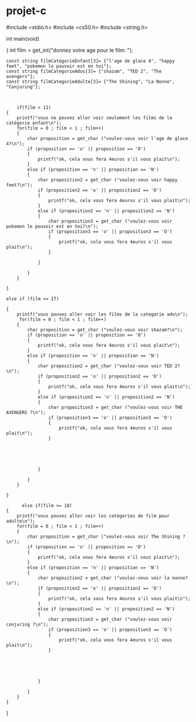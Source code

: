 # projet-c
#include <stdio.h>
#include <cs50.h>
#include <string.h> 

int main(void)

{
    int film = get_int("donnez votre age pour le film: ");
    
    
    const string filmCategorieEnfant[3]= {"l'age de glace 4", "happy feet", "pokemon le pouvoir est en toi"};
    const string filmCategorieAdos[3]= {"shazam", "TED 2", "The avengers"};
    const string filmCategorieAdulte[3]= {"The Shining", "La Nonne", "Conjuring"};
    
    
    
        if(film < 11)
    {
        printf("vous ne pouvez aller voir seulement les films de la catégorie enfant\n");
        for(film = 0 ; film < 1 ; film++)
        {
            char proposition = get_char ("voulez-vous voir l'age de glace 4?\n");
            if (proposition == 'o' || proposition == 'O')
            {
                printf("ok, cela vous fera 4euros s'il vous plait\n");
            }
            else if (proposition == 'n' || proposition == 'N')
            {
                char proposition2 = get_char ("voulez-vous voir happy feet?\n");
                if (proposition2 == 'o' || proposition2 == 'O')
                {
                    printf("ok, cela vous fera 4euros s'il vous plait\n");
                }
                else if (proposition2 == 'n' || proposition2 == 'N')
                {
                    char proposition3 = get_char ("voulez-vous voir pokemon le pouvoir est en toi?\n");
                    if (proposition3 == 'o' || proposition3 == 'O')
                    {
                        printf("ok, cela vous fera 4euros s'il vous plait\n");
                    }
                
                }
                
            }
        }
      
    }
    
    else if (film <= 17)
    
    {
        printf("vous pouvez aller voir les films de la categorie ado\n");
         for(film = 0 ; film < 1 ; film++)
        {
            char proposition = get_char ("voulez-vous voir shazam?\n");
            if (proposition == 'o' || proposition == 'O')
            {
                printf("ok, cela vous fera 4euros s'il vous plait\n");
            }
            else if (proposition == 'n' || proposition == 'N')
            {
                char proposition2 = get_char ("voulez-vous voir TED 2?\n");
                if (proposition2 == 'o' || proposition2 == 'O')
                {
                    printf("ok, cela vous fera 4euros s'il vous plait\n");
                }
                else if (proposition2 == 'n' || proposition2 == 'N')
                {
                    char proposition3 = get_char ("voulez-vous voir THE AVENGERS ?\n");
                    if (proposition3 == 'o' || proposition3 == 'O')
                    {
                        printf("ok, cela vous fera 4euros s'il vous plait\n");
                    }
                   
                
                    
                   
                
                }
                
            }
        }
        
    }
    
          else if(film >= 18)
    {
        printf("vous pouvez aller voir les catégories de film pour adulte\n");
        for(film = 0 ; film < 1 ; film++)
        {
            char proposition = get_char ("voulez-vous voir The Shining ?\n");
            if (proposition == 'o' || proposition == 'O')
            {
                printf("ok, cela vous fera 4euros s'il vous plait\n");
            }
            else if (proposition == 'n' || proposition == 'N')
            {
                char proposition2 = get_char ("voulez-vous voir la nonne?\n");
                if (proposition2 == 'o' || proposition2 == 'O')
                {
                    printf("ok, cela vous fera 4euros s'il vous plait\n");
                }
                else if (proposition2 == 'n' || proposition2 == 'N')
                {
                    char proposition3 = get_char ("voulez-vous voir conjuring ?\n");
                    if (proposition3 == 'o' || proposition3 == 'O')
                    {
                        printf("ok, cela vous fera 4euros s'il vous plait\n");
                    }
                   
                
                    
                   
                
                }
                
            }
        }
    }
    
    
   
    
}
